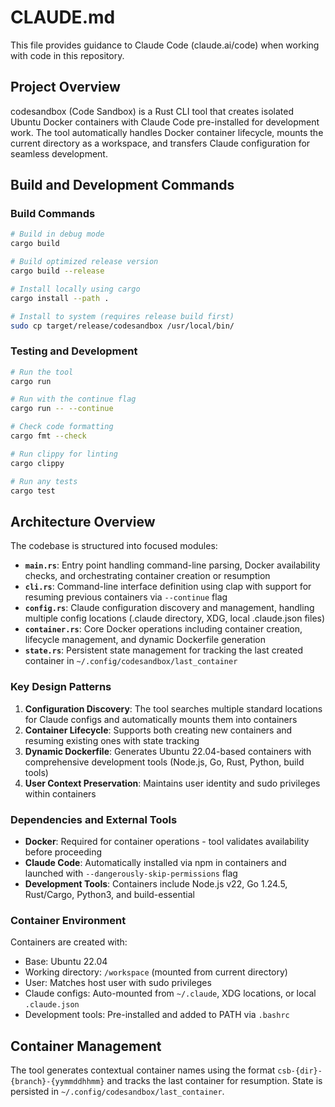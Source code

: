 # CLAUDE.md

This file provides guidance to Claude Code (claude.ai/code) when working with code in this repository.

## Project Overview

codesandbox (Code Sandbox) is a Rust CLI tool that creates isolated Ubuntu Docker containers with Claude Code pre-installed for development work. The tool automatically handles Docker container lifecycle, mounts the current directory as a workspace, and transfers Claude configuration for seamless development.

## Build and Development Commands

### Build Commands

```bash
# Build in debug mode
cargo build

# Build optimized release version
cargo build --release

# Install locally using cargo
cargo install --path .

# Install to system (requires release build first)
sudo cp target/release/codesandbox /usr/local/bin/
```

### Testing and Development

```bash
# Run the tool
cargo run

# Run with the continue flag
cargo run -- --continue

# Check code formatting
cargo fmt --check

# Run clippy for linting
cargo clippy

# Run any tests
cargo test
```

## Architecture Overview

The codebase is structured into focused modules:

-   **`main.rs`**: Entry point handling command-line parsing, Docker availability checks, and orchestrating container creation or resumption
-   **`cli.rs`**: Command-line interface definition using clap with support for resuming previous containers via `--continue` flag
-   **`config.rs`**: Claude configuration discovery and management, handling multiple config locations (.claude directory, XDG, local .claude.json files)
-   **`container.rs`**: Core Docker operations including container creation, lifecycle management, and dynamic Dockerfile generation
-   **`state.rs`**: Persistent state management for tracking the last created container in `~/.config/codesandbox/last_container`

### Key Design Patterns

1. **Configuration Discovery**: The tool searches multiple standard locations for Claude configs and automatically mounts them into containers
2. **Container Lifecycle**: Supports both creating new containers and resuming existing ones with state tracking
3. **Dynamic Dockerfile**: Generates Ubuntu 22.04-based containers with comprehensive development tools (Node.js, Go, Rust, Python, build tools)
4. **User Context Preservation**: Maintains user identity and sudo privileges within containers

### Dependencies and External Tools

-   **Docker**: Required for container operations - tool validates availability before proceeding
-   **Claude Code**: Automatically installed via npm in containers and launched with `--dangerously-skip-permissions` flag
-   **Development Tools**: Containers include Node.js v22, Go 1.24.5, Rust/Cargo, Python3, and build-essential

### Container Environment

Containers are created with:

-   Base: Ubuntu 22.04
-   Working directory: `/workspace` (mounted from current directory)
-   User: Matches host user with sudo privileges
-   Claude configs: Auto-mounted from `~/.claude`, XDG locations, or local `.claude.json`
-   Development tools: Pre-installed and added to PATH via `.bashrc`

## Container Management

The tool generates contextual container names using the format `csb-{dir}-{branch}-{yymmddhhmm}` and tracks the last container for resumption. State is persisted in `~/.config/codesandbox/last_container`.
